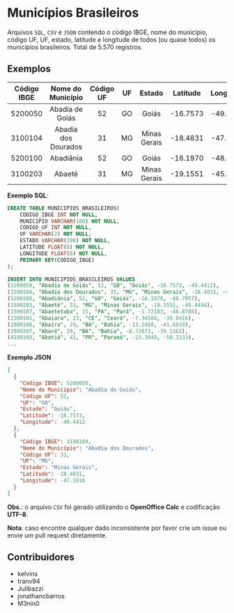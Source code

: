 # Municípios Brasileiros

Arquivos `SQL`, `CSV` e `JSON` contendo o código IBGE, nome do município, código UF, UF, estado, latitude e longitude de todos (ou quase todos) os municípios brasileiros. Total de 5.570 registros.

## Exemplos

| Código IBGE |  Nome do Município  | Código UF | UF |    Estado    | Latitude | Longitude |
|:-----------:|:-------------------:|:---------:|:--:|:------------:|:--------:|:---------:|
|   5200050   | Abadia de Goiás     |     52    | GO | Goiás        | -16.7573 |  -49.4412 |
|   3100104   | Abadia dos Dourados |     31    | MG | Minas Gerais | -18.4831 |  -47.3916 |
|   5200100   | Abadiânia           |     52    | GO | Goiás        | -16.1970 |  -48.7057 |
|   3100203   | Abaeté              |     31    | MG | Minas Gerais | -19.1551 |  -45.4444 |

**Exemplo SQL**:

```sql
CREATE TABLE MUNICIPIOS_BRASILEIROS(
	CODIGO_IBGE INT NOT NULL,
	MUNICIPIO VARCHAR(100) NOT NULL,
	CODIGO_UF INT NOT NULL,
	UF VARCHAR(2) NOT NULL,
	ESTADO VARCHAR(100) NOT NULL,
	LATITUDE FLOAT(8) NOT NULL,
	LONGITUDE FLOAT(8) NOT NULL,
	PRIMARY KEY(CODIGO_IBGE)
);

INSERT INTO MUNICIPIOS_BRASILEIROS VALUES
(5200050, "Abadia de Goiás", 52, "GO", "Goiás", -16.7573, -49.4412),
(3100104, "Abadia dos Dourados", 31, "MG", "Minas Gerais", -18.4831, -47.3916),
(5200100, "Abadiânia", 52, "GO", "Goiás", -16.1970, -48.7057),
(3100203, "Abaeté", 31, "MG", "Minas Gerais", -19.1551, -45.4444),
(1500107, "Abaetetuba", 15, "PA", "Pará", -1.72183, -48.8788),
(2300101, "Abaiara", 23, "CE", "Ceará", -7.34588, -39.0416),
(2900108, "Abaíra", 29, "BA", "Bahia", -13.2488, -41.6619),
(2900207, "Abaré", 29, "BA", "Bahia", -8.72073, -39.1162),
(4100103, "Abatiá", 41, "PR", "Paraná", -23.3049, -50.3133),
...
```

**Exemplo JSON**

```json
[
  {
    "Código IBGE": 5200050,
    "Nome do Município": "Abadia de Goiás",
    "Código UF": 52,
    "UF": "GO",
    "Estado": "Goiás",
    "Latitude": -16.7573,
    "Longitude": -49.4412
  },
  {
    "Código IBGE": 3100104,
    "Nome do Município": "Abadia dos Dourados",
    "Código UF": 31,
    "UF": "MG",
    "Estado": "Minas Gerais",
    "Latitude": -18.4831,
    "Longitude": -47.3916
  }
]
```

**Obs.**: o arquivo `CSV` foi gerado utilizando o **OpenOffice Calc** e codificação **UTF-8**.

**Nota**: caso encontre qualquer dado inconsistente por favor crie um issue ou envie um pull request diretamente.

## Contribuidores

 - kelvins
 - tranv94
 - Julibazzi
 - jonathancbarros
 - M3nin0
